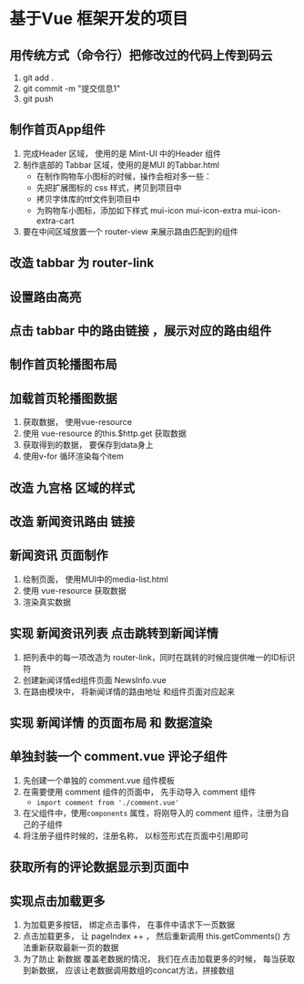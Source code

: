 # 基于Vue 框架开发的项目



## 用传统方式（命令行）把修改过的代码上传到码云
1. git add .
2. git commit -m "提交信息1"
3. git push


## 制作首页App组件
1. 完成Header 区域， 使用的是 Mint-UI 中的Header 组件
2. 制作底部的 Tabbar 区域，使用的是MUI 的Tabbar.html
    + 在制作购物车小图标的时候，操作会相对多一些：
    + 先把扩展图标的 css 样式，拷贝到项目中 
    + 拷贝字体库的ttf文件到项目中
    + 为购物车小图标，添加如下样式 mui-icon mui-icon-extra mui-icon-extra-cart
3. 要在中间区域放置一个 router-view 来展示路由匹配到的组件

## 改造 tabbar 为 router-link

## 设置路由高亮

## 点击 tabbar 中的路由链接 ，展示对应的路由组件

## 制作首页轮播图布局

##  加载首页轮播图数据
1. 获取数据， 使用vue-resource
2. 使用 vue-resource 的this.$http.get 获取数据
3. 获取得到的数据， 要保存到data身上
4. 使用v-for 循环渲染每个item

## 改造 九宫格 区域的样式

## 改造 新闻资讯路由 链接

## 新闻资讯 页面制作
1. 绘制页面， 使用MUI中的media-list.html
2. 使用 vue-resource 获取数据
3. 渲染真实数据

## 实现 新闻资讯列表 点击跳转到新闻详情
1. 把列表中的每一项改造为 router-link，同时在跳转的时候应提供唯一的ID标识符
2. 创建新闻详情ed组件页面 NewsInfo.vue
3. 在路由模块中， 将新闻详情的路由地址 和组件页面对应起来

## 实现 新闻详情 的页面布局 和 数据渲染

## 单独封装一个 comment.vue 评论子组件
1. 先创建一个单独的 comment.vue 组件模板
2. 在需要使用 comment 组件的页面中， 先手动导入 comment 组件
    + `import comment from './comment.vue'`
3. 在父组件中，使用`components` 属性，将刚导入的 comment 组件，注册为自己的子组件
4. 将注册子组件时候的，注册名称， 以标签形式在页面中引用即可

## 获取所有的评论数据显示到页面中

## 实现点击加载更多
1. 为加载更多按钮， 绑定点击事件， 在事件中请求下一页数据
2. 点击加载更多， 让 pageIndex ++ ， 然后重新调用 this.getComments() 方法重新获取最新一页的数据
3. 为了防止 新数据 覆盖老数据的情况， 我们在点击加载更多的时候， 每当获取到新数据， 应该让老数据调用数组的concat方法，拼接数组








